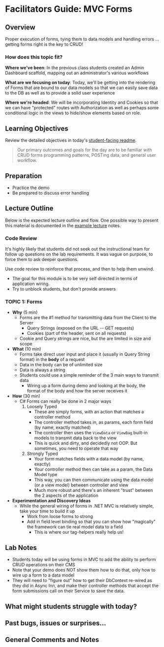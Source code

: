 # Facilitators Guide:  MVC Forms

## Overview

Proper execution of forms, tying them to data models and handling errors ... getting forms right is the key to CRUD!

### How does this topic fit?

**Where we've been**:
In the previous class students created an Admin Dashboard scaffold, mapping out an administrator's various workflows

**What are we focusing on today**:
Today, we'll be getting into the rendering of Forms that are bound to our data models so that we can easily save data to the DB as well as to provide a solid user experience

**Where we're headed**:
We will be incorporating Identity and Cookies so that we can have "protected" routes with Authorization as well as perhaps some conditional logic in the views to hide/show elements based on role.

## Learning Objectives

Review the detailed objectives in today's [student-facing readme](../README.md).

> Our primary outcomes and goals for the day are to be familiar with CRUD forms programming patterns, POSTing data, and general user workflow.

## Preparation

- Practice the demo
- Be prepared to discuss error handling

## Lecture Outline

Below is the expected lecture outline and flow. One possible way to present this material is documented in the [example lecture](../LECTURE-NOTES.md) notes.

### Code Review

It's highly likely that students did not seek out the instructional team for follow up questions on the lab requirements. It was vague on purpose, to force them to ask deeper questions.

Use code review to reinforce that process, and then to help them unwind.

- The goal for this module is to be very self directed in terms of application wiring.
- Try to unblock students, but don't provide answers

### TOPIC 1: Forms

- **Why** (5 min)
  - Forms are the #1 method for transmitting data from the Client to the Server
    - Query Strings (exposed on the URL -- GET requests)
    - Cookies (part of the header, sent on all requests)
  - Cookie and Query strings are nice, but the are limited in size and scope
- **What** (10 min)
  - Forms take direct user input and place it (usually in Query String format) in the **body** of a request
  - Data in the body can be of unlimited size
  - Data is always a string
  - Students could use a simple reminder of the 3 main ways to transmit data
    - Wiring up a form during demo and looking at the body, the format of the body and how the server receives it
- **How** (30 min)
  - C# Forms can really be done in 2 major ways
    1. Loosely Typed
       - These are simply forms, with an action that matches a controller method
       - The controller method takes in, as params, each form field (by name, exactly matched)
       - The controller then uses the `ViewData` or `ViewBag` built-in models to transmit data back to the view
       - This is quick and dirty, and decidedly not OOP. But sometimes, you need to operate that way
    1. Strongly Typed
       - Your form matches fields with a data model (by name, exactly)
       - Your controller method then can take as a param, the Data Model type
       - This way, you can then communicate using the data model (or a view model) between controller and view
       - Much more robust and there's an inherent "trust" between the 2 aspects of the application
- **Experimentation and Discovery Ideas**
  - While the general wiring of forms in .NET MVC is relatively simple, take your time to build it up
    - Work from loose forms to strong
    - Add in field level binding so that you can show how "magically" the framework can tie real model data to a field
      - This is where our tag-helpers really help us!

## Lab Notes

- Students today will be using forms in MVC to add the ability to perform CRUD operations on their CMS
- Note that your demo does NOT show them how to do that, only how to wire up a form to a data model
- They will need to "figure out" how to get their DbContext re-wired as they did in Async Inn, and make their controller methods that accept the form submissions call on their Service to save the data.

## What might students struggle with today?

## Past bugs, issues or surprises...

## General Comments and Notes

